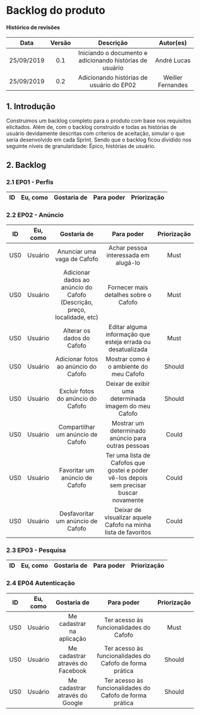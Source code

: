 # Backlog do produto

#### Histórico de revisões
|   Data   |  Versão  |        Descrição       |          Autor(es)          |
|:--------:|:--------:|:----------------------:|:---------------------------:|
|25/09/2019|0.1| Iniciando o documento e adicionando histórias de usuário|André Lucas|
| 25/09/2019 | 0.2 | Adicionando histórias de usuário do EP02 | Weiller Fernandes |

## 1. Introdução

Construimos um backlog completo para o produto com base nos requisitos elicitados. Além de, com o backlog construido e todas as histórias de usuário devidamente descritas com críterios de aceitação, simular o que seria desenvolvido em cada Sprint. Sendo que o backlog ficou dividido nos seguinte níveis de granularidade: Épico, histórias de usuário.

## 2. Backlog

### 2.1 EP01 - Perfis

| ID | Eu, como | Gostaria de | Para poder | Priorização |
| :---: | :---: | :---: | :---: | :---: |

### 2.2 EP02 - Anúncio

| ID | Eu, como | Gostaria de | Para poder | Priorização |
| :---: | :---: | :---: | :---: | :---: |
| US0 | Usuário | Anunciar uma vaga de Cafofo | Achar pessoa interessada em alugá-lo | Must |
| US0 | Usuário | Adicionar dados ao anúncio do Cafofo (Descrição, preço, localidade, etc) | Fornecer mais detalhes sobre o Cafofo | Must |
| US0 | Usuário | Alterar os dados do Cafofo | Editar alguma informação que esteja errada ou desatualizada | Must |
| US0 | Usuário | Adicionar fotos ao anúncio do Cafofo | Mostrar como é o ambiente do meu Cafofo | Should |
| US0 | Usuário | Excluir fotos do anúncio do Cafofo | Deixar de exibir uma determinada imagem do meu Cafofo | Should |
| US0 | Usuário | Compartilhar um anúncio de Cafofo | Mostrar um determinado anúncio para outras pessoas | Could |
| US0 | Usuário | Favoritar um anúncio de Cafofo | Ter uma lista de Cafofos que gostei e poder vê-los depois sem precisar buscar novamente | Could |
| US0 | Usuário | Desfavoritar um anúncio de Cafofo | Deixar de visualizar aquele Cafofo na minha lista de favoritos | Could |

### 2.3 EP03 - Pesquisa

| ID | Eu, como | Gostaria de | Para poder | Priorização |
| :---: | :---: | :---: | :---: | :---: |

### 2.4 EP04 Autenticação

| ID | Eu, como | Gostaria de | Para poder | Priorização |
| :---: | :---: | :---: | :---: | :---: |
| US0 | Usuário | Me cadastrar na aplicação | Ter acesso às funcionalidades do Cafofo | Must |
| US0 | Usuário | Me cadastrar através do Facebook | Ter acesso às funcionalidades do Cafofo de forma prática | Should |
| US0 | Usuário | Me cadastrar através do Google | Ter acesso às funcionalidades do Cafofo de forma prática | Should |
